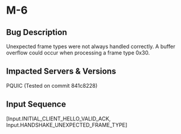 # M-6

## Bug Description
Unexpected frame types were not always handled correctly. A buffer overflow could occur when processing a frame type 0x30.

## Impacted Servers & Versions
PQUIC (Tested on commit 841c8228)

## Input Sequence
[Input.INITIAL_CLIENT_HELLO_VALID_ACK, Input.HANDSHAKE_UNEXPECTED_FRAME_TYPE]
